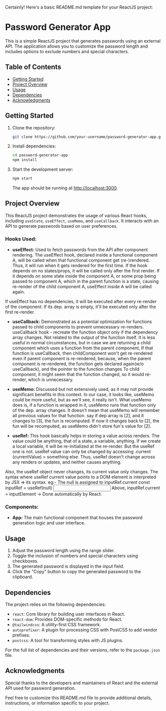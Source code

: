 Certainly! Here's a basic README.md template for your ReactJS project:

# Password Generator App

This is a simple ReactJS project that generates passwords using an external API. The application allows you to customize the password length and includes options to exclude numbers and special characters.

## Table of Contents

- [Getting Started](#getting-started)
- [Project Overview](#project-overview)
- [Usage](#usage)
- [Dependencies](#dependencies)
- [Acknowledgments](#acknowledgments)

## Getting Started

1. Clone the repository:

   ```bash
   git clone https://github.com/your-username/password-generator-app.git
   ```

2. Install dependencies:

   ```bash
   cd password-generator-app
   npm install
   ```

3. Start the development server:

   ```bash
   npm start
   ```

   The app should be running at [http://localhost:3000](http://localhost:3000).

## Project Overview

This ReactJS project demonstrates the usage of various React hooks, including `useState`, `useEffect`, `useMemo`, and `useCallback`. It interacts with an API to generate passwords based on user preferences.

### Hooks Used:

- **useEffect:** Used to fetch passwords from the API after component rendering.
The useEffect hook, declared inside a functional component A, will be called when that functional component get (re-)rendered.
Thus, it will run when it gets rendered for the first time.
If the hook depends on no states/props, it will be called only after the first render.
If it depends on some state inside the component A, or some prop being passed to component A, which in the parent function
is a state, causing re-render of the child component A, useEffect inside A will be called again.

If useEffect has no dependencies, it will be executed after every re-render of the component.
If its dep. array is empty, it'll be executed only after the first re-render.

- **useCallback:** Demonstrated as a potential optimization for functions passed to child components to prevent unnecessary re-renders.
useCallback hook - recreate the function object only if the dependency array changes. Not related to the output of the function itself.
  It is less useful in normal circumstances, but in case we are returning a child component which uses a function from the parent component,
  If that function is useCallback, then childComponent won't get re-rendered even if parent component is re-rendered, because,
  when the parent component is re-rendered, the function gets declared again(w/o useCallback), and the pointer to the function changes
  To child component, it might seem that the function changed, so it would re-render, which is unnecessary.

- **useMemo:** Discussed but not extensively used, as it may not provide significant benefits in this context.
  In our case, it looks like, useMemo could be more useful, but as we'll see, it really isn't.
  What useMemo does is, if a function is wrapped in it, useMemo runs that function only of the dep. array changes.
  It doesn't mean that useMemo will remember all previous values for that function.
  say if dep array is [2], and it changes to [3], the fun is recomputed.
  If now it changes back to [2], the fun will be recomputed, as useMemo didn't store fun's value for [2].

- **useRef:** This hook basically helps in storing a value across renders.
The value could be anything, that of a state, a variable, anything.
If we create a local variable, it will be re-initialized at the re-render.
But the useRef one is not.
useRef value can only be changed by accessing .current (currentValue) = something else.
Thus, useRef doesn't change across any renders or updates, and neither causes anything.

Also, the useRef object never changes, its current value only changes.
The syntax where useRef current value points to a DOM element is interpreted by JSX => its syntax.
eg:- The null is assigned to inputRef.current
const inputRef = useRef(null)
<input ref = {inputRef} />
Above, inputRef.current = inputElement -> Done automatically by React.

### Components:

- **App:** The main functional component that houses the password generation logic and user interface.

## Usage

1. Adjust the password length using the range slider.
2. Toggle the inclusion of numbers and special characters using checkboxes.
3. The generated password is displayed in the input field.
4. Click the "Copy" button to copy the generated password to the clipboard.

## Dependencies

The project relies on the following dependencies:

- `react`: Core library for building user interfaces in React.
- `react-dom`: Provides DOM-specific methods for React.
- `@tailwindcss`: A utility-first CSS framework.
- `autoprefixer`: A plugin for processing CSS with PostCSS to add vendor prefixes.
- `postcss`: A tool for transforming styles with JS plugins.

For the full list of dependencies and their versions, refer to the `package.json` file.

## Acknowledgments

Special thanks to the developers and maintainers of React and the external API used for password generation.

Feel free to customize this README.md file to provide additional details, instructions, or information specific to your project.